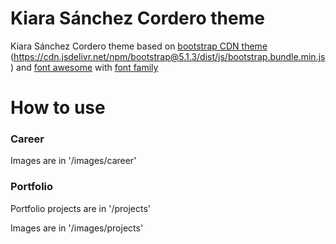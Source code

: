 Kiara Sánchez Cordero theme
====================

Kiara Sánchez Cordero theme based on [bootstrap CDN theme ](https://cdn.jsdelivr.net/npm/bootstrap@5.1.3/dist/css/bootstrap.min.css)(https://cdn.jsdelivr.net/npm/bootstrap@5.1.3/dist/js/bootstrap.bundle.min.js) and [font awesome](https://kit.fontawesome.com/31149d48b0.js) with [font family](http://fonts.cdnfonts.com/css/circular-std)

# How to use

### Career

Images are in '/images/career'

### Portfolio 

Portfolio projects are in '/projects'

Images are in '/images/projects'
